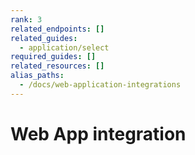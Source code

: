 ```yaml
---
rank: 3
related_endpoints: []
related_guides:
  - application/select
required_guides: []
related_resources: []
alias_paths: 
  - /docs/web-application-integrations
---
```


# Web App integration
